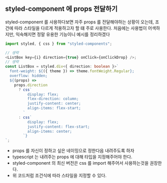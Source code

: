 ## styled-component 에 props 전달하기

<p>styled-component 를 사용하다보면 자주 props 를 전달해야하는 상황이 오는데, 조건에 따라 스타일을 다르게 적용하고자 할 떄 주로 사용한다. 처음에는 사용법이 어색하지만, 익숙해지면 정말 유용한 기능이니 예시를 정리하겠다</p>

```ts
import styled, { css } from "styled-components";

// 생략
<ListBox key={i} direction={true} onClick={onClickDrop} />;
// 생략
const ListBox = styled.div<{ direction: boolean }>`
  font-weight: ${({ theme }) => theme.fontWeight.Regular};
  overflow: hidden;
  ${(props) =>
    props.direction
      ? css`
          display: flex;
          flex-direction: column;
          justify-content: center;
          align-items: flex-start;
        `
      : css`
          display: flex;
          justify-content: flex-start;
          align-items: center;
        `}
`;
```

- props 를 자신이 정하고 싶은 네이밍으로 정한다음 내려주도록 하자
- typescript 는 내려주는 props 에 대해 타입을 지정해주어야 한다.
- styled-component 의 최신 버전은 css 를 import 해주어서 사용하는것을 권장한다.
- 위 코드처럼 조건식에 따라 스타일을 지정할 수 있다.
